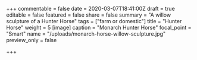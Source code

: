 +++
commentable = false
date = 2020-03-07T18:41:00Z
draft = true
editable = false
featured = false
share = false
summary = "A willow sculpture of a Hunter Horse"
tags = ["farm or domestic"]
title = "Hunter Horse"
weight = 5
[image]
caption = "Monarch Hunter Horse"
focal_point = "Smart"
name = "/uploads/monarch-horse-willow-sculpture.jpg"
preview_only = false

+++
